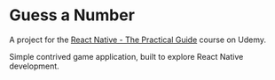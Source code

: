 # Guess a Number

A project for the [React Native - The Practical Guide](https://www.udemy.com/course/react-native-the-practical-guide/learn) course on Udemy.

Simple contrived game application, built to explore React Native development.
